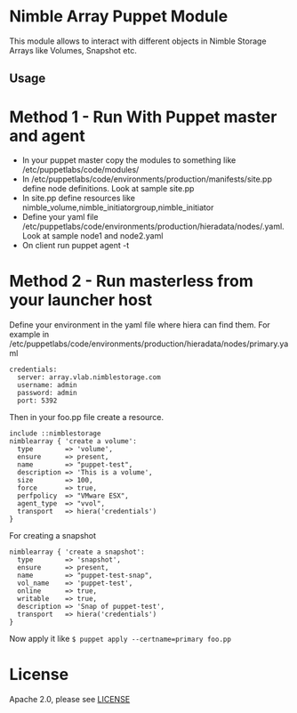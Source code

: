 # Nimble Array Puppet Module

This module allows to interact with different objects in Nimble Storage Arrays like Volumes, Snapshot etc.

## Usage
# Method 1 - Run With Puppet master and agent
* In your puppet master copy the modules to something like /etc/puppetlabs/code/modules/
* In /etc/puppetlabs/code/environments/production/manifests/site.pp define node definitions. Look at sample site.pp
* In site.pp define resources like nimble_volume,nimble_initiatorgroup,nimble_initiator
* Define your yaml file /etc/puppetlabs/code/environments/production/hieradata/nodes/<nodename>.yaml. Look at sample node1 and node2.yaml
* On client run puppet agent -t

# Method 2 - Run masterless from your launcher host
Define your environment in the yaml file where hiera can find them. For example in /etc/puppetlabs/code/environments/production/hieradata/nodes/primary.yaml

```
credentials:
  server: array.vlab.nimblestorage.com
  username: admin
  password: admin
  port: 5392
```

Then in your foo.pp file create a resource.
```
include ::nimblestorage
nimblearray { 'create a volume':
  type        => 'volume',
  ensure      => present,
  name        => "puppet-test",
  description => 'This is a volume',
  size        => 100,
  force       => true,
  perfpolicy  => "VMware ESX",
  agent_type  => "vvol",
  transport   => hiera('credentials')
}
```

For creating a snapshot

```
nimblearray { 'create a snapshot':
  type        => 'snapshot',
  ensure      => present,
  name        => "puppet-test-snap",
  vol_name    => 'puppet-test',
  online      => true,
  writable    => true,
  description => 'Snap of puppet-test',
  transport   => hiera('credentials')
}
```

Now apply it like
```$ puppet apply --certname=primary foo.pp ```

# License
Apache 2.0, please see [LICENSE](LICENSE)

